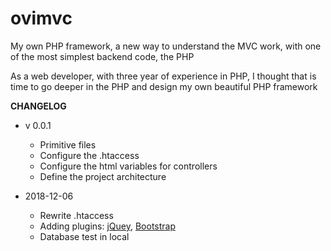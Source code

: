 # ovimvc
My own PHP framework, a new way to understand the MVC work, with one of the most simplest backend code, the PHP

As a web developer, with three year of experience in PHP, I thought that is time to go deeper in the PHP and design my own beautiful PHP framework

<b>CHANGELOG</b>
* v 0.0.1
  * Primitive files
  * Configure the .htaccess
  * Configure the html variables for controllers
  * Define the project architecture

* 2018-12-06
  * Rewrite .htaccess
  * Adding plugins: [jQuey](https://jquery.com/), [Bootstrap](http://getbootstrap.com/)
  * Database test in local

